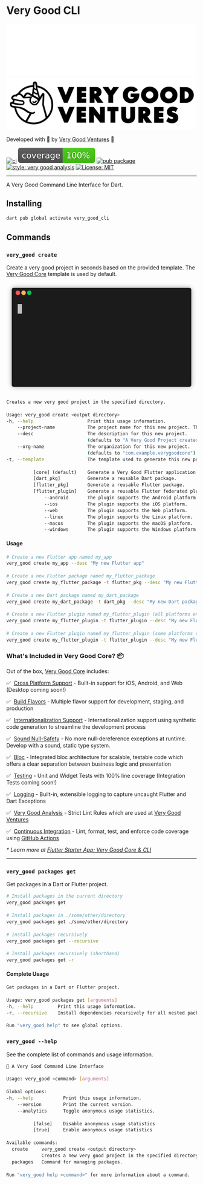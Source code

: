 # Very Good CLI

[![GitHub-Mark-Light](https://raw.githubusercontent.com/VeryGoodOpenSource/very_good_cli/main/doc/assets/vgv_logo_white.png#gh-dark-mode-only)![GitHub-Mark-Dark](https://raw.githubusercontent.com/VeryGoodOpenSource/very_good_cli/main/doc/assets/vgv_logo_black.png#gh-light-mode-only)][very_good_ventures_link]

Developed with 💙 by [Very Good Ventures][very_good_ventures_link] 🦄

[![ci][ci_badge]][ci_link]
[![coverage][coverage_badge]][ci_link]
[![pub package][pub_badge]][pub_link]
[![style: very good analysis][very_good_analysis_badge]][very_good_analysis_link]
[![License: MIT][license_badge]][license_link]

---

A Very Good Command Line Interface for Dart.

## Installing

```sh
dart pub global activate very_good_cli
```

## Commands

### `very_good create`

Create a very good project in seconds based on the provided template. The [Very Good Core][very_good_core_link] template is used by default.

![Very Good Create][very_good_create]

```sh
Creates a new very good project in the specified directory.

Usage: very_good create <output directory>
-h, --help                    Print this usage information.
    --project-name            The project name for this new project. This must be a valid dart package name.
    --desc                    The description for this new project.
                              (defaults to "A Very Good Project created by Very Good CLI.")
    --org-name                The organization for this new project.
                              (defaults to "com.example.verygoodcore")
-t, --template                The template used to generate this new project.

          [core] (default)    Generate a Very Good Flutter application.
          [dart_pkg]          Generate a reusable Dart package.
          [flutter_pkg]       Generate a reusable Flutter package.
          [flutter_plugin]    Generate a reusable Flutter federated plugin.
              --android       The plugin supports the Android platform.
              --ios           The plugin supports the iOS platform.
              --web           The plugin supports the Web platform.
              --linux         The plugin supports the Linux platform.
              --macos         The plugin supports the macOS platform.
              --windows       The plugin supports the Windows platform.
```

#### Usage

```sh
# Create a new Flutter app named my_app
very_good create my_app --desc "My new Flutter app"

# Create a new Flutter package named my_flutter_package
very_good create my_flutter_package -t flutter_pkg --desc "My new Flutter package"

# Create a new Dart package named my_dart_package
very_good create my_dart_package -t dart_pkg --desc "My new Dart package"

# Create a new Flutter plugin named my_flutter_plugin (all platforms enabled)
very_good create my_flutter_plugin -t flutter_plugin --desc "My new Flutter plugin"

# Create a new Flutter plugin named my_flutter_plugin (some platforms disabled)
very_good create my_flutter_plugin -t flutter_plugin --desc "My new Flutter plugin" --windows false --macos false --linux false
```

### What's Included in Very Good Core? 📦

Out of the box, [Very Good Core][very_good_core_link] includes:

✅&nbsp; [Cross Platform Support][flutter_cross_platform_link] - Built-in support for iOS, Android, and Web (Desktop coming soon!)

✅&nbsp; [Build Flavors][flutter_flavors_link] - Multiple flavor support for development, staging, and production

✅&nbsp; [Internationalization Support][internationalization_link] - Internationalization support using synthetic code generation to streamline the development process

✅&nbsp; [Sound Null-Safety][null_safety_link] - No more null-dereference exceptions at runtime. Develop with a sound, static type system.

✅&nbsp; [Bloc][bloc_link] - Integrated bloc architecture for scalable, testable code which offers a clear separation between business logic and presentation

✅&nbsp; [Testing][testing_link] - Unit and Widget Tests with 100% line coverage (Integration Tests coming soon!)

✅&nbsp; [Logging][logging_link] - Built-in, extensible logging to capture uncaught Flutter and Dart Exceptions

✅&nbsp; [Very Good Analysis][very_good_analysis_link] - Strict Lint Rules which are used at [Very Good Ventures][very_good_ventures_link]

✅&nbsp; [Continuous Integration][github_actions_link] - Lint, format, test, and enforce code coverage using [GitHub Actions][github_actions_link]

_\* Learn more at [Flutter Starter App: Very Good Core & CLI][very_good_cli_blog_link]_

---

### `very_good packages get`

Get packages in a Dart or Flutter project.

```sh
# Install packages in the current directory
very_good packages get

# Install packages in ./some/other/directory
very_good packages get ./some/other/directory

# Install packages recursively
very_good packages get --recursive

# Install packages recursively (shorthand)
very_good packages get -r
```

#### Complete Usage

```sh
Get packages in a Dart or Flutter project.

Usage: very_good packages get [arguments]
-h, --help         Print this usage information.
-r, --recursive    Install dependencies recursively for all nested packages.

Run "very_good help" to see global options.
```

### `very_good --help`

See the complete list of commands and usage information.

```sh
🦄 A Very Good Command Line Interface

Usage: very_good <command> [arguments]

Global options:
-h, --help           Print this usage information.
    --version        Print the current version.
    --analytics      Toggle anonymous usage statistics.

          [false]    Disable anonymous usage statistics
          [true]     Enable anonymous usage statistics

Available commands:
  create     very_good create <output directory>
             Creates a new very good project in the specified directory.
  packages   Command for managing packages.

Run "very_good help <command>" for more information about a command.
```

[bloc_link]: https://bloclibrary.dev
[ci_badge]: https://github.com/VeryGoodOpenSource/very_good_cli/workflows/very_good_cli/badge.svg
[ci_link]: https://github.com/VeryGoodOpenSource/very_good_cli/actions
[coverage_badge]: https://raw.githubusercontent.com/VeryGoodOpenSource/very_good_cli/main/coverage_badge.svg
[flutter_cross_platform_link]: https://flutter.dev/docs/development/tools/sdk/release-notes/supported-platforms
[flutter_flavors_link]: https://flutter.dev/docs/deployment/flavors
[github_actions_link]: https://github.com/features/actions
[internationalization_link]: https://flutter.dev/docs/development/accessibility-and-localization/internationalization
[license_badge]: https://img.shields.io/badge/license-MIT-blue.svg
[license_link]: https://opensource.org/licenses/MIT
[logging_link]: https://api.flutter.dev/flutter/dart-developer/log.html
[null_safety_link]: https://flutter.dev/docs/null-safety
[pub_badge]: https://img.shields.io/pub/v/very_good_cli.svg
[pub_link]: https://pub.dartlang.org/packages/very_good_cli
[testing_link]: https://flutter.dev/docs/testing
[very_good_analysis_badge]: https://img.shields.io/badge/style-very_good_analysis-B22C89.svg
[very_good_analysis_link]: https://pub.dev/packages/very_good_analysis
[very_good_cli_blog_link]: https://verygood.ventures/blog/flutter-starter-app-very-good-core-cli?utm_source=github&utm_medium=banner&utm_campaign=CLIblog
[very_good_core_link]: doc/very_good_core.md
[very_good_create]: https://raw.githubusercontent.com/VeryGoodOpenSource/very_good_cli/main/doc/assets/very_good_create.gif
[very_good_ventures_link]: https://verygood.ventures/?utm_source=github&utm_medium=banner&utm_campaign=CLI
